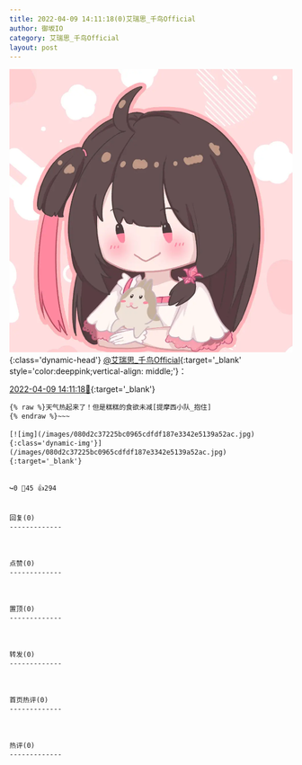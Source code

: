 ```yaml
---
title: 2022-04-09 14:11:18(0)艾瑞思_千鸟Official
author: 御坂IO
category: 艾瑞思_千鸟Official
layout: post
---
```


![img](/images/7e08840c56f251de28bdf766b647bd5fe9a5d50a.jpg){:class='dynamic-head'}
[@艾瑞思_千鸟Official](https://space.bilibili.com/1090010845/dynamic){:target='_blank' style='color:deeppink;vertical-align: middle;'}：

[2022-04-09 14:11:18🔗](https://t.bilibili.com/647020837365350406){:target='_blank'}

~~~
{% raw %}天气热起来了！但是糕糕的食欲未减[提摩西小队_抱住]
{% endraw %}~~~

[![img](/images/080d2c37225bc0965cdfdf187e3342e5139a52ac.jpg){:class='dynamic-img'}](/images/080d2c37225bc0965cdfdf187e3342e5139a52ac.jpg){:target='_blank'}


↪️0 💬45 👍294


回复(0)
-------------



点赞(0)
-------------



置顶(0)
-------------



转发(0)
-------------



首页热评(0)
-------------



热评(0)
-------------



